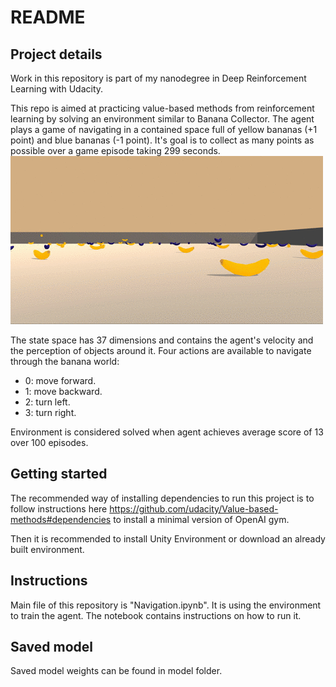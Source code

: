 # README

## Project details
Work in this repository is part of my nanodegree in Deep Reinforcement Learning with Udacity.

This repo is aimed at practicing value-based methods from reinforcement learning by solving an environment similar to Banana Collector.
The agent plays a game of navigating in a contained space full of yellow bananas (+1 point) and blue bananas (-1 point). It's goal is to collect as many points as possible over a game episode taking 299 seconds.
![images/game_preview.png](images/game_preview.png)


The state space has 37 dimensions and contains the agent's velocity and the perception of objects around it. Four actions are available to navigate through the banana world:
- 0: move forward.
- 1: move backward.
- 2: turn left.
- 3: turn right.

Environment is considered solved when agent achieves average score of 13 over 100 episodes.

## Getting started
The recommended way of installing dependencies to run this project is to follow instructions here https://github.com/udacity/Value-based-methods#dependencies to install a minimal version of OpenAI gym. 

Then it is recommended to install Unity Environment or download an already built environment.

## Instructions
Main file of this repository is "Navigation.ipynb". It is using the environment to train the agent. The notebook contains instructions on how to run it.

## Saved model
Saved model weights can be found in model folder.
